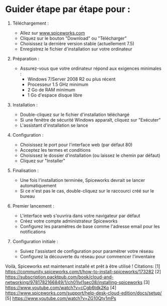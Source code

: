 # Guider étape par étape pour  :

1. Téléchargement :
   - Allez sur www.spiceworks.com
   - Cliquez sur le bouton "Download" ou "Télécharger"
   - Choisissez la dernière version stable (actuellement 7.5)
   - Enregistrez le fichier d'installation sur votre ordinateur

2. Préparation :
   - Assurez-vous que votre ordinateur répond aux exigences minimales :
     - Windows 7/Server 2008 R2 ou plus récent
     - Processeur 1.5 GHz minimum
     - 2 Go de RAM minimum
     - 1 Go d'espace disque libre

3. Installation :
   - Double-cliquez sur le fichier d'installation téléchargé
   - Si une fenêtre de sécurité Windows apparaît, cliquez sur "Exécuter"
   - L'assistant d'installation se lance

4. Configuration :
   - Choisissez le port pour l'interface web (par défaut 80)
   - Acceptez les termes et conditions
   - Choisissez le dossier d'installation (ou laissez le chemin par défaut)
   - Cliquez sur "Installer"

5. Finalisation :
   - Une fois l'installation terminée, Spiceworks devrait se lancer automatiquement
   - Si ce n'est pas le cas, double-cliquez sur le raccourci créé sur le bureau

6. Premier lancement :
   - L'interface web s'ouvrira dans votre navigateur par défaut
   - Créez votre compte administrateur Spiceworks
   - Configurez les paramètres de base comme l'adresse email pour les notifications

7. Configuration initiale :
   - Suivez l'assistant de configuration pour paramétrer votre réseau
   - Configurez la découverte du réseau pour commencer l'inventaire

Voilà, Spiceworks est maintenant installé et prêt à être utilisé ! 
Citations:
[1] https://community.spiceworks.com/t/how-to-install-spiceworks/173282
[2] https://subscription.packtpub.com/book/cloud-and-networking/9781782166849/1/ch01lvl1sec08/installing-spiceworks
[3] https://www.youtube.com/watch?v=cCgb6tdk2Ko
[4] https://www.spiceworks.com/support/help-desk-cloud-edition/docs/setup/
[5] https://www.youtube.com/watch?v=ZG10Qty1mPs
